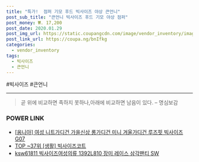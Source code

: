 ```yaml
--- 
title: "특가!  점퍼 기모 후드 빅사이즈 야상 큰언니" 
post_sub_title: "큰언니 빅사이즈 후드 기모 야상 점퍼" 
post_money: ₩. 17,200 
post_date: 2020.01.29 
post_img_url: https://static.coupangcdn.com/image/vendor_inventory/images/2017/11/27/17/0/5fa70d69-03d1-44d7-960a-73219f26c70f.jpg 
post_link_url: https://coupa.ng/bnIfkg 
categories: 
  - vendor_inventory 
tags: 
  - 빅사이즈 
  - 큰언니 
--- 
```

  #빅사이즈 #큰언니 
<hr> 

> 곧 위에 비교하면 족하지 못하나,아래에 비교하면 남음이 있다. – 명심보감 


### POWER LINK

* <a href="https://blog.naver.com/fasyy4321/221780458497" target="_blank">[옴니아] 여성 니트가디건 가을신상 롱가디건 미니 겨울가디건 루즈핏 빅사이즈G07</a>
* <a href="https://blog.naver.com/an0733/221788373440" target="_blank"> TOP ~37위 [생활] 빅사이즈코트</a>
* <a href="https://blog.naver.com/fasyy4321/221789599945" target="_blank">ksw61811 빅사이즈여성의류 1392L810 장미 레이스 삼각팬티 SW</a>
